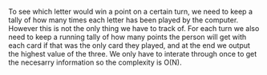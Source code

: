 To see which letter would win a point on a certain turn, we need to keep a tally of how many times each letter has been played by the computer. However this is not the only thing we have to track of. For each turn we also need to keep a running tally of how many points the person will get with each card if that was the only card they played, and at the end we output the highest value of the three. We only have to interate through once to get the necesarry information so the complexity is O(N).
